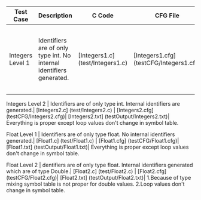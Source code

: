 Test Case | Description | C Code | CFG File | Parsing Output | Result 
----------|-------------|--------|----------|----------------|--------
Integers Level 1 | Identifiers are of only type int. No internal identifiers generated.| [Integers1.c] (test/Integers1.c) | [Integers1.cfg] (testCFG/Integers1.cfg)| [Integers1.txt] (testOutput/Integers1.txt)| Everything is proper except loop values don't change in symbol table.

Integers Level 2 | Identifiers are of only type int. Internal identifiers are generated.| [Integers2.c] (test/Integers2.c) | [Integers2.cfg] (testCFG/Integers2.cfg)| [Integers2.txt] (testOutput/Integers2.txt)| Everything is proper except loop values don't change in symbol table.

Float Level 1 | Identifiers are of only type float. No internal identifiers generated.| [Float1.c] (test/Float1.c) | [Float1.cfg] (testCFG/Float1.cfg)| [Float1.txt] (testOutput/Float1.txt)| Everything is proper except loop values don't change in symbol table.

Float Level 2 | dentifiers are of only type float. Internal identifiers generated which are of type Double.| [Float2.c] (test/Float2.c) | [Float2.cfg] (testCFG/Float2.cfg)| [Float2.txt] (testOutput/Float2.txt)| 1.Because of type mixing symbol table is not proper for double values. 
2.Loop values don't change in symbol table.
